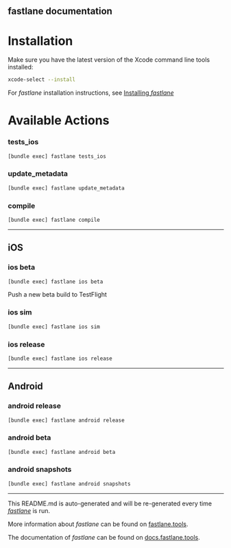 fastlane documentation
----

# Installation

Make sure you have the latest version of the Xcode command line tools installed:

```sh
xcode-select --install
```

For _fastlane_ installation instructions, see [Installing _fastlane_](https://docs.fastlane.tools/#installing-fastlane)

# Available Actions

### tests_ios

```sh
[bundle exec] fastlane tests_ios
```



### update_metadata

```sh
[bundle exec] fastlane update_metadata
```



### compile

```sh
[bundle exec] fastlane compile
```



----


## iOS

### ios beta

```sh
[bundle exec] fastlane ios beta
```

Push a new beta build to TestFlight

### ios sim

```sh
[bundle exec] fastlane ios sim
```



### ios release

```sh
[bundle exec] fastlane ios release
```



----


## Android

### android release

```sh
[bundle exec] fastlane android release
```



### android beta

```sh
[bundle exec] fastlane android beta
```



### android snapshots

```sh
[bundle exec] fastlane android snapshots
```



----

This README.md is auto-generated and will be re-generated every time [_fastlane_](https://fastlane.tools) is run.

More information about _fastlane_ can be found on [fastlane.tools](https://fastlane.tools).

The documentation of _fastlane_ can be found on [docs.fastlane.tools](https://docs.fastlane.tools).
